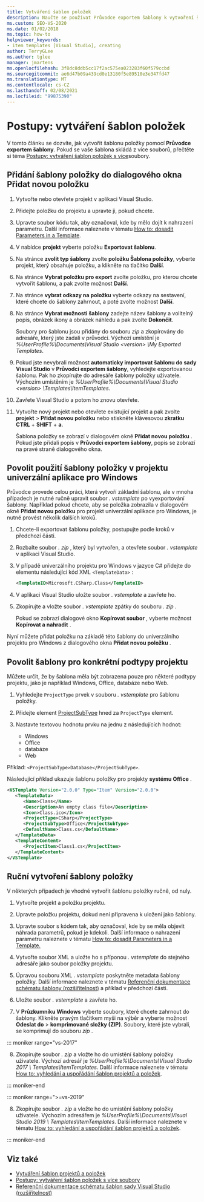```yaml
---
title: Vytváření šablon položek
description: Naučte se používat Průvodce exportem šablony k vytvoření šablony položky v aplikaci Visual Studio.
ms.custom: SEO-VS-2020
ms.date: 01/02/2018
ms.topic: how-to
helpviewer_keywords:
- item templates [Visual Studio], creating
author: TerryGLee
ms.author: tglee
manager: jmartens
ms.openlocfilehash: 3f8dc8ddb5cc17f2ac575ea023283f60f579ccbd
ms.sourcegitcommit: ae6d47b09a439cd0e13180f5e89510e3e347fd47
ms.translationtype: MT
ms.contentlocale: cs-CZ
ms.lasthandoff: 02/08/2021
ms.locfileid: "99875390"
---
```

# <a name="how-to-create-item-templates"></a>Postupy: vytváření šablon položek

V tomto článku se dozvíte, jak vytvořit šablonu položky pomocí **Průvodce exportem šablony**. Pokud se vaše šablona skládá z více souborů, přečtěte si téma [Postupy: vytváření šablon položek s více](../ide/how-to-create-multi-file-item-templates.md)soubory.

## <a name="add-an-item-template-to-the-add-new-item-dialog-box"></a>Přidání šablony položky do dialogového okna Přidat novou položku

1. Vytvořte nebo otevřete projekt v aplikaci Visual Studio.

1. Přidejte položku do projektu a upravte ji, pokud chcete.

1. Upravte soubor kódu tak, aby označoval, kde by mělo dojít k nahrazení parametru. Další informace naleznete v tématu [How to: dosadit Parameters in a Template](../ide/how-to-substitute-parameters-in-a-template.md).

1. V nabídce **projekt** vyberte položku **Exportovat šablonu**.

1. Na stránce **zvolit typ šablony** zvolte **položku Šablona položky**, vyberte projekt, který obsahuje položku, a klikněte na tlačítko **Další**.

1. Na stránce **Vybrat položku pro export** zvolte položku, pro kterou chcete vytvořit šablonu, a pak zvolte možnost **Další**.

1. Na stránce **vybrat odkazy na položku** vyberte odkazy na sestavení, které chcete do šablony zahrnout, a poté zvolte možnost **Další**.

1. Na stránce **Vybrat možnosti šablony** zadejte název šablony a volitelný popis, obrázek ikony a obrázek náhledu a pak zvolte **Dokončit**.

    Soubory pro šablonu jsou přidány do souboru *zip* a zkopírovány do adresáře, který jste zadali v průvodci. Výchozí umístění je *%UserProfile%\Documents\Visual Studio \<version\> \My Exported Templates*.

1. Pokud jste nevybrali možnost **automaticky importovat šablonu do sady Visual Studio** v **Průvodci exportem šablony**, vyhledejte exportovanou šablonu. Pak ho zkopírujte do adresáře šablony položky uživatele. Výchozím umístěním je *%UserProfile%\Documents\Visual Studio \<version\> \Templates\ItemTemplates*.

1. Zavřete Visual Studio a potom ho znovu otevřete.

1. Vytvořte nový projekt nebo otevřete existující projekt a pak zvolte **projekt**  >  **Přidat novou položku** nebo stiskněte klávesovou **zkratku CTRL** + **SHIFT** + **a**.

   Šablona položky se zobrazí v dialogovém okně **Přidat novou položku** . Pokud jste přidali popis v **Průvodci exportem šablony**, popis se zobrazí na pravé straně dialogového okna.

## <a name="enable-the-item-template-to-be-used-in-a-universal-windows-app-project"></a>Povolit použití šablony položky v projektu univerzální aplikace pro Windows

Průvodce provede celou práci, která vytvoří základní šablonu, ale v mnoha případech je nutné ručně upravit soubor *. vstemplate* po vyexportování šablony. Například pokud chcete, aby se položka zobrazila v dialogovém okně **Přidat novou položku** pro projekt univerzální aplikace pro Windows, je nutné provést několik dalších kroků.

1. Chcete-li exportovat šablonu položky, postupujte podle kroků v předchozí části.

1. Rozbalte soubor *. zip* , který byl vytvořen, a otevřete soubor *. vstemplate* v aplikaci Visual Studio.

1. V případě univerzálního projektu pro Windows v jazyce C# přidejte do elementu následující kód XML `<TemplateData>` :

   ```xml
   <TemplateID>Microsoft.CSharp.Class</TemplateID>
   ```

1. V aplikaci Visual Studio uložte soubor *. vstemplate* a zavřete ho.

1. Zkopírujte a vložte soubor *. vstemplate* zpátky do souboru *. zip* .

     Pokud se zobrazí dialogové okno **Kopírovat soubor** , vyberte možnost **Kopírovat a nahradit** .

Nyní můžete přidat položku na základě této šablony do univerzálního projektu pro Windows z dialogového okna **Přidat novou položku** .

## <a name="enable-templates-for-specific-project-subtypes"></a>Povolit šablony pro konkrétní podtypy projektu

Můžete určit, že by šablona měla být zobrazena pouze pro některé podtypy projektu, jako je například Windows, Office, databáze nebo Web.

1. Vyhledejte `ProjectType` prvek v souboru *. vstemplate* pro šablonu položky.

1. Přidejte element [ProjectSubType](../extensibility/projectsubtype-element-visual-studio-templates.md) hned za `ProjectType` element.

1. Nastavte textovou hodnotu prvku na jednu z následujících hodnot:

    - Windows
    - Office
    - databáze
    - Web

Příklad: `<ProjectSubType>Database</ProjectSubType>`.

Následující příklad ukazuje šablonu položky pro projekty **systému Office** .

```xml
<VSTemplate Version="2.0.0" Type="Item" Version="2.0.0">
   <TemplateData>
      <Name>Class</Name>
      <Description>An empty class file</Description>
      <Icon>Class.ico</Icon>
      <ProjectType>CSharp</ProjectType>
      <ProjectSubType>Office</ProjectSubType>
      <DefaultName>Class.cs</DefaultName>
   </TemplateData>
   <TemplateContent>
      <ProjectItem>Class1.cs</ProjectItem>
   </TemplateContent>
</VSTemplate>
```

## <a name="manually-create-an-item-template"></a>Ruční vytvoření šablony položky

V některých případech je vhodné vytvořit šablonu položky ručně, od nuly.

1. Vytvořte projekt a položku projektu.

2. Upravte položku projektu, dokud není připravena k uložení jako šablony.

3. Upravte soubor s kódem tak, aby označoval, kde by se měla objevit náhrada parametrů, pokud je kdekoli. Další informace o nahrazení parametru naleznete v tématu [How to: dosadit Parameters in a Template.](../ide/how-to-substitute-parameters-in-a-template.md)

4. Vytvořte soubor XML a uložte ho s příponou *. vstemplate* do stejného adresáře jako soubor položky projektu.

5. Úpravou souboru XML *. vstemplate* poskytněte metadata šablony položky. Další informace naleznete v tématu [Referenční dokumentace schématu šablony (rozšiřitelnost)](../extensibility/visual-studio-template-schema-reference.md) a příklad v předchozí části.

6. Uložte soubor *. vstemplate* a zavřete ho.

7. V **Průzkumníku Windows** vyberte soubory, které chcete zahrnout do šablony. Klikněte pravým tlačítkem myši na výběr a vyberte možnost **Odeslat do**  >  **komprimované složky (ZIP)**. Soubory, které jste vybrali, se komprimují do souboru *zip* .

::: moniker range="vs-2017"

8. Zkopírujte soubor *. zip* a vložte ho do umístění šablony položky uživatele. Výchozí adresář je *%UserProfile%\Documents\Visual Studio 2017 \ Templates\ItemTemplates*. Další informace naleznete v tématu [How to: vyhledání a uspořádání šablon projektů a položek](../ide/how-to-locate-and-organize-project-and-item-templates.md).

::: moniker-end

::: moniker range=">=vs-2019"

8. Zkopírujte soubor *. zip* a vložte ho do umístění šablony položky uživatele. Výchozím adresářem je *%UserProfile%\Documents\Visual Studio 2019 \ Templates\ItemTemplates*. Další informace naleznete v tématu [How to: vyhledání a uspořádání šablon projektů a položek](../ide/how-to-locate-and-organize-project-and-item-templates.md).

::: moniker-end

## <a name="see-also"></a>Viz také

- [Vytváření šablon projektů a položek](../ide/creating-project-and-item-templates.md)
- [Postupy: vytváření šablon položek s více soubory](../ide/how-to-create-multi-file-item-templates.md)
- [Referenční dokumentace schématu šablon sady Visual Studio (rozšiřitelnost)](../extensibility/visual-studio-template-schema-reference.md)
